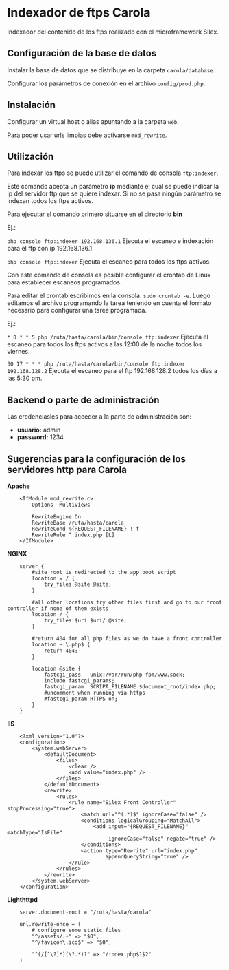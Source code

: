 Indexador de ftps Carola 
========================

Indexador del contenido de los ftps realizado con el microframework Silex.

## Configuración de la base de datos ##

Instalar la base de datos que se distribuye en la carpeta `carola/database`.

Configurar los parámetros de conexión en el archivo `config/prod.php`.

## Instalación ##

Configurar un virtual host o alias apuntando a la carpeta `web`.

Para poder usar urls limpias debe activarse `mod_rewrite`.

## Utilización ##

Para indexar los ftps se puede utilizar el comando de consola `ftp:indexer`.

Este comando acepta un parámetro **ip** mediante el cuál se puede indicar la ip del servidor ftp que se quiere indexar. Si no se pasa ningún parámetro se indexan todos los ftps activos.

Para ejecutar el comando primero situarse en el directorio **bin**

Ej.:

`php console ftp:indexer 192.168.136.1` Ejecuta el escaneo e indexación para el ftp con ip 192.168.136.1.

`php console ftp:indexer` Ejecuta el escaneo para todos los ftps activos.

Con este comando de consola es posible configurar el crontab de Linux para establecer escaneos programados.

Para editar el crontab escribimos en la consola: `sudo crontab -e`. Luego editamos el archivo programando la tarea teniendo en cuenta el formato necesario para configurar una tarea programada.

Ej.: 

`* 0 * * 5 php /ruta/hasta/carola/bin/console ftp:indexer` Ejecuta el escaneo para todos los ftps activos a las 12:00 de la noche todos los viernes.

`30 17 * * * php /ruta/hasta/carola/bin/console ftp:indexer 192.168.128.2` Ejecuta el escaneo para el ftp 192.168.128.2 todos los días a las 5:30 pm.

## Backend o parte de administración ##

Las credenciasles para acceder a la parte de administración son:

* **usuario:** admin
* **password:** 1234

## Sugerencias para la configuración de los servidores http para Carola ##

**Apache**
```
	<IfModule mod_rewrite.c>
	    Options -MultiViews
	 
	    RewriteEngine On
	    RewriteBase /ruta/hasta/carola
	    RewriteCond %{REQUEST_FILENAME} !-f
	    RewriteRule ^ index.php [L]
	</IfModule>
```

**NGINX**
```
	server {
	    #site root is redirected to the app boot script
	    location = / {
	        try_files @site @site;
	    }
	 
	    #all other locations try other files first and go to our front controller if none of them exists
	    location / {
	        try_files $uri $uri/ @site;
	    }
	 
	    #return 404 for all php files as we do have a front controller
	    location ~ \.php$ {
	        return 404;
	    }
	 
	    location @site {
	        fastcgi_pass   unix:/var/run/php-fpm/www.sock;
	        include fastcgi_params;
	        fastcgi_param  SCRIPT_FILENAME $document_root/index.php;
	        #uncomment when running via https
	        #fastcgi_param HTTPS on;
	    }
	}
```

**IIS**
```
	<?xml version="1.0"?>
	<configuration>
	    <system.webServer>
	        <defaultDocument>
	            <files>
	                <clear />
	                <add value="index.php" />
	            </files>
	        </defaultDocument>
	        <rewrite>
	            <rules>
	                <rule name="Silex Front Controller" stopProcessing="true">
	                    <match url="^(.*)$" ignoreCase="false" />
	                    <conditions logicalGrouping="MatchAll">
	                        <add input="{REQUEST_FILENAME}" matchType="IsFile"
	                             ignoreCase="false" negate="true" />
	                    </conditions>
	                    <action type="Rewrite" url="index.php"
	                            appendQueryString="true" />
	                </rule>
	            </rules>
	        </rewrite>
	    </system.webServer>
	</configuration>
```

**Lighthttpd**
```
	server.document-root = "/ruta/hasta/carola"
	 
	url.rewrite-once = (
	    # configure some static files
	    "^/assets/.+" => "$0",
	    "^/favicon\.ico$" => "$0",
	 
	    "^(/[^\?]*)(\?.*)?" => "/index.php$1$2"
	)
```





